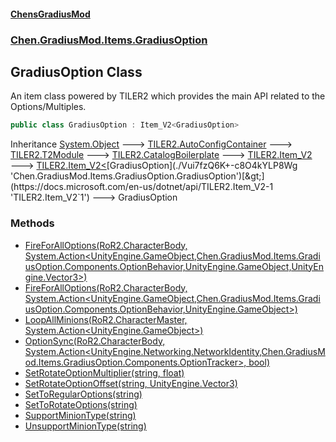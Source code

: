 
#### [ChensGradiusMod](./index 'index')

### [Chen.GradiusMod.Items.GradiusOption](./mfb9nYomeqOwYy2EkL-v0Q 'Chen.GradiusMod.Items.GradiusOption')

## GradiusOption Class
An item class powered by TILER2 which provides the main API related to the Options/Multiples.  
```csharp
public class GradiusOption : Item_V2<GradiusOption>
```
Inheritance [System.Object](https://docs.microsoft.com/en-us/dotnet/api/System.Object 'System.Object') &#129106; [TILER2.AutoConfigContainer](https://docs.microsoft.com/en-us/dotnet/api/TILER2.AutoConfigContainer 'TILER2.AutoConfigContainer') &#129106; [TILER2.T2Module](https://docs.microsoft.com/en-us/dotnet/api/TILER2.T2Module 'TILER2.T2Module') &#129106; [TILER2.CatalogBoilerplate](https://docs.microsoft.com/en-us/dotnet/api/TILER2.CatalogBoilerplate 'TILER2.CatalogBoilerplate') &#129106; [TILER2.Item_V2](https://docs.microsoft.com/en-us/dotnet/api/TILER2.Item_V2 'TILER2.Item_V2') &#129106; [TILER2.Item_V2&lt;](https://docs.microsoft.com/en-us/dotnet/api/TILER2.Item_V2-1 'TILER2.Item_V2`1')[GradiusOption](./Vui7fzQ6K+-c8O4kYLP8Wg 'Chen.GradiusMod.Items.GradiusOption.GradiusOption')[&gt;](https://docs.microsoft.com/en-us/dotnet/api/TILER2.Item_V2-1 'TILER2.Item_V2`1') &#129106; GradiusOption  

### Methods
- [FireForAllOptions(RoR2.CharacterBody, System.Action&lt;UnityEngine.GameObject,Chen.GradiusMod.Items.GradiusOption.Components.OptionBehavior,UnityEngine.GameObject,UnityEngine.Vector3&gt;)](./bpOZVTALy-L4BhyvvYHh0Q 'Chen.GradiusMod.Items.GradiusOption.GradiusOption.FireForAllOptions(RoR2.CharacterBody, System.Action&lt;UnityEngine.GameObject,Chen.GradiusMod.Items.GradiusOption.Components.OptionBehavior,UnityEngine.GameObject,UnityEngine.Vector3&gt;)')
- [FireForAllOptions(RoR2.CharacterBody, System.Action&lt;UnityEngine.GameObject,Chen.GradiusMod.Items.GradiusOption.Components.OptionBehavior,UnityEngine.GameObject&gt;)](./oWRvm9RnxcVFfz4YRgqyMA 'Chen.GradiusMod.Items.GradiusOption.GradiusOption.FireForAllOptions(RoR2.CharacterBody, System.Action&lt;UnityEngine.GameObject,Chen.GradiusMod.Items.GradiusOption.Components.OptionBehavior,UnityEngine.GameObject&gt;)')
- [LoopAllMinions(RoR2.CharacterMaster, System.Action&lt;UnityEngine.GameObject&gt;)](./mTui2kPRxYl+TRQlDGY-SA 'Chen.GradiusMod.Items.GradiusOption.GradiusOption.LoopAllMinions(RoR2.CharacterMaster, System.Action&lt;UnityEngine.GameObject&gt;)')
- [OptionSync(RoR2.CharacterBody, System.Action&lt;UnityEngine.Networking.NetworkIdentity,Chen.GradiusMod.Items.GradiusOption.Components.OptionTracker&gt;, bool)](./oBhR10Pzp10Ys5ej1Raaeg 'Chen.GradiusMod.Items.GradiusOption.GradiusOption.OptionSync(RoR2.CharacterBody, System.Action&lt;UnityEngine.Networking.NetworkIdentity,Chen.GradiusMod.Items.GradiusOption.Components.OptionTracker&gt;, bool)')
- [SetRotateOptionMultiplier(string, float)](./HB1dnkNbzefti8Cem4lAOA 'Chen.GradiusMod.Items.GradiusOption.GradiusOption.SetRotateOptionMultiplier(string, float)')
- [SetRotateOptionOffset(string, UnityEngine.Vector3)](./ZjiMmhF4wKjeqSfk6DrfDQ 'Chen.GradiusMod.Items.GradiusOption.GradiusOption.SetRotateOptionOffset(string, UnityEngine.Vector3)')
- [SetToRegularOptions(string)](./TACNxBmya3KGqngqHLvv0g 'Chen.GradiusMod.Items.GradiusOption.GradiusOption.SetToRegularOptions(string)')
- [SetToRotateOptions(string)](./8WVJdWadeecgGmNsU0+v6A 'Chen.GradiusMod.Items.GradiusOption.GradiusOption.SetToRotateOptions(string)')
- [SupportMinionType(string)](./M4LGoyiM-1WEKxvlP2bq-A 'Chen.GradiusMod.Items.GradiusOption.GradiusOption.SupportMinionType(string)')
- [UnsupportMinionType(string)](./NNjvPyiS9MHUrmUpeQYO+g 'Chen.GradiusMod.Items.GradiusOption.GradiusOption.UnsupportMinionType(string)')

